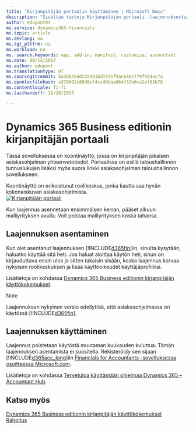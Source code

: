 ```yaml
---
title: "Kirjanpitäjän portaalin käyttäminen | Microsoft Docs"
description: "Sisältää tietoja Kirjanpitäjän portaali -laajennuksesta."
author: edupont04
ms.service: dynamics365-financials
ms.topic: article
ms.devlang: na
ms.tgt_pltfrm: na
ms.workload: na
ms. search.keywords: app, add-in, manifest, customize, accountant
ms.date: 09/14/2017
ms.author: edupont
ms.translationtype: HT
ms.sourcegitcommit: ba26b354d235981bd7291f9ac6402779f554ac7a
ms.openlocfilehash: a370002c08d8ef4cc46baa864f32b6ca2ef01b78
ms.contentlocale: fi-fi
ms.lasthandoff: 11/10/2017

---
```

# <a name="accountant-portal-for-dynamics-365-business-edition"></a>Dynamics 365 Business editionin kirjanpitäjän portaali
Tässä sovelluksessa on koontinäyttö, jossa on kirjanpitäjän jokaisen asiakasohjelman yhteenvetotiedot. Portaalissa on esillä taloushallinnon tunnuslukujen lisäksi myös suora linkki asiakasohjelman taloushallinnon sovellukseen.  

Koontinäyttö on erikoistunut roolikeskus, jonka kautta saa hyvän kokonaiskuvan asiakasohjelmista.  
[![Kirjanpitäjän portaali](./media/ui-extensions-accportal/accountant-portal.png)](https://go.microsoft.com/fwlink/?linkid=851257)

Kun laajennus asennetaan ensimmäisen kerran, pääset alkuun malliyrityksen avulla. Voit poistaa malliyrityksen koska tahansa.  

## <a name="installing-the-extension"></a>Laajennuksen asentaminen
Kun olet asentanut laajennuksen [!INCLUDE[d365fin](includes/d365fin_md.md)]iin, sinulta kysytään, haluatko käyttää sitä heti. Jos haluat aloittaa käytön heti, sinun on kirjauduttava ensin ulos ja sitten takaisin sisään, koska laajennus korvaa nykyisen roolikeskuksen ja lisää käyttöoikeudet käyttäjäprofiiliisi.  

Lisätietoja on kohdassa [Dynamics 365 Business editionin kirjanpitäjän käyttökokemukset](finance-accounting.md).  

> [!NOTE]  
>  Laajennuksen nykyinen versio edellyttää, että asiakasohjelmassa on käytössä [!INCLUDE[d365fin](includes/d365fin_md.md)].  

## <a name="using-the-extension"></a>Laajennuksen käyttäminen
Laajennus poistetaan käytöstä muutaman kuukauden kuluttua. Tämän laajennuksen asentamista ei suositella. Rekisteröidy sen sijaan [!INCLUDE[d365acc_long](includes/d365acc_long_md.md)]iin [Financials for Accountants -sovelluksessa osoitteessa Microsoft.com](https://www.microsoft.com/en-us/dynamics365/financial-insights-for-accountants).

Lisätietoja on kohdassa [Tervetuloa käyttämään ohjelmaa Dynamics 365 – Accountant Hub](/dynamics365/accountants/index.md).  

## <a name="see-also"></a>Katso myös
[Dynamics 365 Business editionin kirjanpitäjän käyttökokemukset](finance-accounting.md)  
[Rahoitus](finance.md)  

